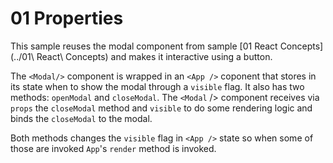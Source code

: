 # 01 Properties

This sample reuses the modal component from sample [01 React Concepts](../01\ React\ Concepts) and makes it interactive using a button.

The `<Modal/>` component is wrapped in an `<App />` coponent that stores in its state when to show the modal through a `visible` flag. It also has two methods: `openModal` and `closeModal`. The `<Modal` /> component receives via `props` the `closeModal` method and `visible` to do some rendering logic and binds the `closeModal` to the modal.

Both methods changes the `visible` flag in `<App />` state so when some of those are invoked `App`'s `render` method is invoked.
